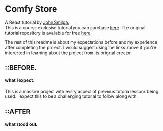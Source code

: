 [john smilga lesson git]: https://github.com/john-smilga/react-course-comfy-sloth-starter
[john smilga lesson]: https://www.udemy.com/course/react-tutorial-and-projects-course/
[john smilga]: https://www.johnsmilga.com/

# Comfy Store

A React tutorial by [John Smilga.][john smilga]  
This is a course exclusive tutorial you can purchase [here][john smilga lesson]. The original tutorial repository is available for free [here][john smilga lesson git].

The rest of this readme is about my expectations before and my experience after completing the project. I would suggest using the links above if you're interested in learning about the project from its original creator.

## ::BEFORE.

#### what I expect.

This is a massive project with every aspect of previous tutoria lessons being used. I expect this to be a challenging tutorial to follow along with.

## ::AFTER

#### what stood out.
